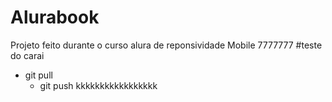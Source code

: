 # Alurabook
Projeto feito durante o curso alura de reponsividade Mobile 7777777
#teste do carai
* git pull
  * git push kkkkkkkkkkkkkkkkk
